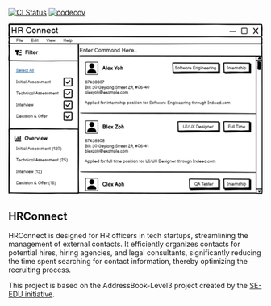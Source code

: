 [![CI Status](https://github.com/se-edu/addressbook-level3/workflows/Java%20CI/badge.svg)](https://github.com/se-edu/addressbook-level3/actions) [![codecov](https://codecov.io/gh/AY2324S2-CS2103-F15-3/tp/graph/badge.svg?token=NYM3SACDB7)](https://codecov.io/gh/AY2324S2-CS2103-F15-3/tp)

![Ui](docs/images/Ui.png)

## HRConnect

HRConnect is designed for HR officers in tech startups, streamlining the management of external contacts.
It efficiently organizes contacts for potential hires, hiring agencies, and legal consultants, significantly
reducing the time spent searching for contact information, thereby optimizing the recruiting process.

This project is based on the AddressBook-Level3 project created by the [SE-EDU initiative](https://se-education.org).
